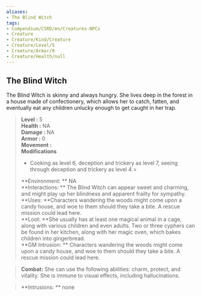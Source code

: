```yaml
---
aliases:
- The Blind Witch
tags:
- Compendium/CSRD/en/Creatures-NPCs
- Creature
- Creature/Kind/Creature
- Creature/Level/5
- Creature/Armor/0
- Creature/Health/null
---
```


  
## The Blind Witch  
The Blind Witch is skinny and always hungry. She lives deep in the forest in a house made of confectionery, which allows her to catch, fatten, and eventually eat any children unlucky enough to get caught in her trap.  

  
> **Level :** 5  
> **Health :** NA  
> **Damage :** NA  
> **Armor :** 0  
> **Movement :**   
> **Modifications**  
>- Cooking as level 6, deception and trickery as level 7, seeing through deception and trickery as level 4 >
>  
> **Environment: ** NA  
> **Interactions: ** The Blind Witch can appear sweet and charming, and might play up her blindness and apparent frailty for sympathy.  
> **Uses: **Characters wandering the woods might come upon a candy house, and woe to them should they take a bite. A rescue mission could lead here.  
> **Loot: **She usually has at least one magical animal in a cage, along with various children and even adults. Two or three cyphers can be found in her kitchen, along with her magic oven, which bakes children into gingerbread.  
> **GM Intrusion: ** Characters wandering the woods might come upon a candy house, and woe to them should they take a bite. A rescue mission could lead here.  

> **Combat:** 
> She can use the following abilities: charm, protect, and vitality. She is immune to visual effects, including hallucinations.  
  

> **Intrusions: ** 
> none  
